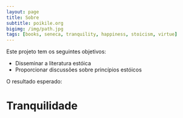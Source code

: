```yaml
---
layout: page
title: Sobre
subtitle: poikile.org
bigimg: /img/path.jpg
tags: [books, seneca, tranquility, happiness, stoicism, virtue]
---
```


Este projeto tem os seguintes objetivos:

- Disseminar a literatura estóica
- Proporcionar discussões sobre princípios estóicos

O resultado esperado:

# Tranquilidade

